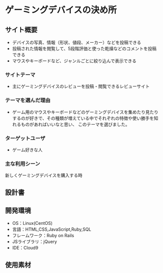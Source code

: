 # ゲーミングデバイスの決め所

## サイト概要
- デバイスの写真、情報（形状、値段、メーカー）などを投稿できる
- 投稿された情報を閲覧して、5段階評価と使った乾燥などのコメントを投稿できる
- マウスやキーボードなど、ジャンルごとに絞り込んで表示できる
### サイトテーマ
- 主にゲーミングデバイスのレビューを投稿・閲覧できるレビューサイト

### テーマを選んだ理由
- ゲーム用のマウスやキーボードなどのゲーミングデバイスを集めたり見たりするのが好きで、その種類が増えている中でそれぞれの特徴や使い勝手を知れるものがあればいいなと思い、
このテーマを選びました。

### ターゲットユーザ
- ゲーム好きな人

### 主な利用シーン
新しくゲーミングデバイスを購入する時

## 設計書

## 開発環境
- OS：Linux(CentOS)
- 言語：HTML,CSS,JavaScript,Ruby,SQL
- フレームワーク：Ruby on Rails
- JSライブラリ：jQuery
- IDE：Cloud9

## 使用素材
